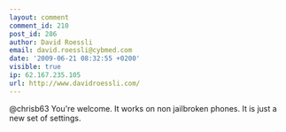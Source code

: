 ```yaml
---
layout: comment
comment_id: 210
post_id: 286
author: David Roessli
email: david.roessli@cybmed.com
date: '2009-06-21 08:32:55 +0200'
visible: true
ip: 62.167.235.105
url: http://www.davidroessli.com/
---
```

@chrisb63 You're welcome. It works on non jailbroken phones. It is just a new set of settings.
